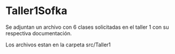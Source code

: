 # Taller1Sofka
Se adjuntan un archivo con 6 clases solicitadas en el taller 1 con su respectiva documentación.

Los archivos estan en la carpeta src/Taller1
